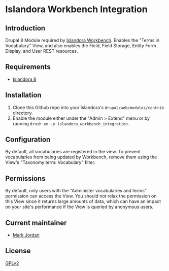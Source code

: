 # Islandora Workbench Integration

## Introduction

Drupal 8 Module required by [Islandora Workbench](https://github.com/mjordan/islandora_workbench). Enables the "Terms in Vocabulary" View, and also enables the Field, Field Storage, Entity Form Display, and User REST resources.

## Requirements

* [Islandora 8](https://github.com/Islandora-CLAW/islandora)

## Installation

1. Clone this Github repo into your Islandora's `drupal/web/modules/contrib` directory.
1. Enable the module either under the "Admin > Extend" menu or by running `drush en -y islandora_workbench_integration`.

## Configuration

By default, all vocabularies are registered in the view. To prevent vocabularies from being updated by Workbench, remove them using the View's "Taxonomy term: Vocabulary" filter.

## Permissions

By default, only users with the "Administer vocabularies and terms" permission can access the View. You should not relax the permission on this View since it returns large amounts of data, which can have an impact on your site's performance if the View is queried by anonymous users.

## Current maintainer

* [Mark Jordan](https://github.com/mjordan)

## License

[GPLv2](http://www.gnu.org/licenses/gpl-2.0.txt)
